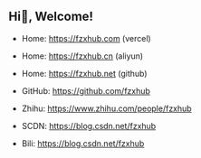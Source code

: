 ## Hi👋, Welcome!


- Home: https://fzxhub.com (vercel)
- Home: https://fzxhub.cn (aliyun)
- Home: https://fzxhub.net (github)

- GitHub: https://github.com/fzxhub

- Zhihu: https://www.zhihu.com/people/fzxhub

- SCDN: https://blog.csdn.net/fzxhub

- Bili: https://blog.csdn.net/fzxhub

